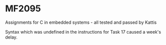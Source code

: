 # MF2095
Assignments for C in embedded systems - all tested and passed by Kattis

Syntax which was undefined in the instructions for Task 17 caused a week's delay.
